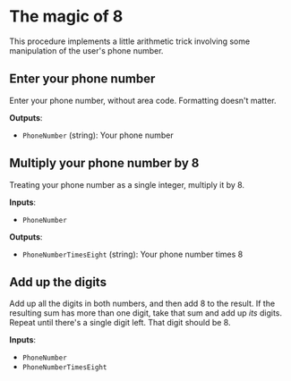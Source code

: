# The magic of 8

This procedure implements a little arithmetic trick involving some manipulation of the
user's phone number.

## Enter your phone number

Enter your phone number, without area code. Formatting doesn't matter.

**Outputs**:

  - `PhoneNumber` (string): Your phone number

## Multiply your phone number by 8

Treating your phone number as a single integer, multiply it by 8.

**Inputs**:

  - `PhoneNumber`

**Outputs**:

  - `PhoneNumberTimesEight` (string): Your phone number times 8

## Add up the digits

Add up all the digits in both numbers, and then add 8 to the result. If the resulting sum
has more than one digit, take that sum and add up _its_ digits. Repeat until there's a single
digit left. That digit should be 8.

**Inputs**:

  - `PhoneNumber`
  - `PhoneNumberTimesEight`
